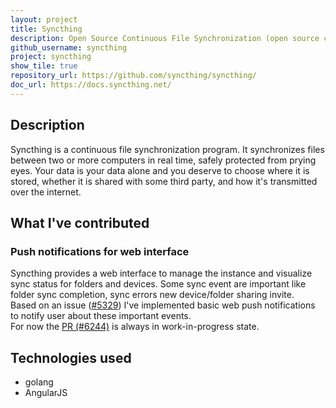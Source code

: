```yaml
---
layout: project
title: Syncthing
description: Open Source Continuous File Synchronization (open source contribution)
github_username: syncthing
project: syncthing
show_tile: true
repository_url: https://github.com/syncthing/syncthing/
doc_url: https://docs.syncthing.net/
---
```

## Description
Syncthing is a continuous file synchronization program. It synchronizes files between two or more computers in real time, safely protected from prying eyes. Your data is your data alone and you deserve to choose where it is stored, whether it is shared with some third party, and how it's transmitted over the internet.

## What I've contributed
### Push notifications for web interface
Syncthing provides a web interface to manage the instance and visualize sync status for folders and devices. Some sync event are important like folder sync completion, sync errors new device/folder sharing invite.  
Based on an issue ([#5329](https://github.com/syncthing/syncthing/issues/5329)) I've implemented basic web push notifications to notify user about these important events.  
For now the [PR (#6244)](https://github.com/syncthing/syncthing/pull/6244) is always in work-in-progress state.

## Technologies used
* golang
* AngularJS
